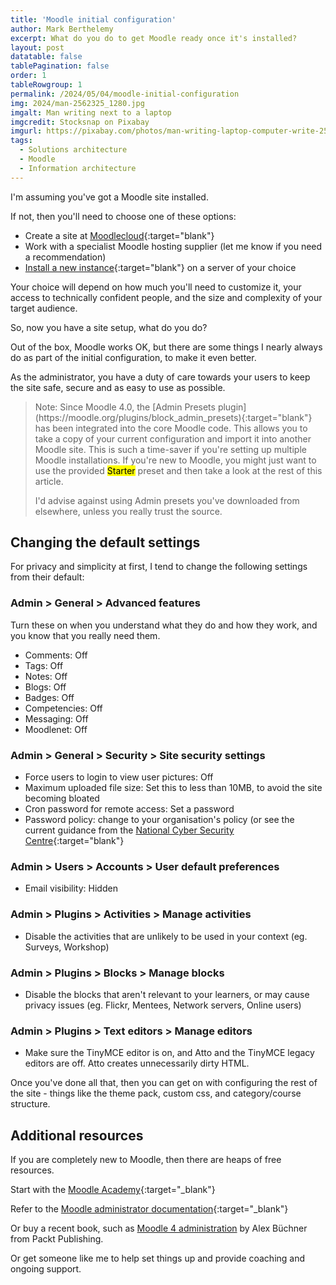 ```yaml
---
title: 'Moodle initial configuration'
author: Mark Berthelemy
excerpt: What do you do to get Moodle ready once it's installed?  
layout: post
datatable: false
tablePagination: false
order: 1
tableRowgroup: 1
permalink: /2024/05/04/moodle-initial-configuration
img: 2024/man-2562325_1280.jpg
imgalt: Man writing next to a laptop
imgcredit: Stocksnap on Pixabay
imgurl: https://pixabay.com/photos/man-writing-laptop-computer-write-2562325/
tags:
  - Solutions architecture
  - Moodle
  - Information architecture
---
```

I'm assuming you've got a Moodle site installed.

If not, then you'll need to choose one of these options:

- Create a site at [Moodlecloud](https://www.moodlecloud.com/){:target="blank"}
- Work with a specialist Moodle hosting supplier (let me know if you need a recommendation)
- [Install a new instance](https://docs.moodle.org/404/en/Installing_Moodle){:target="blank"} on a server of your choice

Your choice will depend on how much you'll need to customize it, your access to technically confident people, and the size and complexity of your target audience.

So, now you have a site setup, what do you do?

Out of the box, Moodle works OK, but there are some things I nearly always do as part of the initial configuration, to make it even better.

As the administrator, you have a duty of care towards your users to keep the site safe, secure and as easy to use as possible.

<blockquote><p>Note: Since Moodle 4.0, the [Admin Presets plugin](https://moodle.org/plugins/block_admin_presets){:target="blank"} has been integrated into the core Moodle code. This allows you to take a copy of your current configuration and import it into another Moodle site. This is such a time-saver if you're setting up multiple Moodle installations. If you're new to Moodle, you might just want to use the provided <mark>Starter</mark> preset and then take a look at the rest of this article.</p>

<p>I'd advise against using Admin presets you've downloaded from elsewhere, unless you really trust the source.</p></blockquote>

## Changing the default settings

For privacy and simplicity at first, I tend to change the following settings from their default:

### Admin > General > Advanced features

Turn these on when you understand what they do and how they work, and you know that you really need them. 

- Comments: Off
- Tags: Off
- Notes: Off
- Blogs: Off
- Badges: Off
- Competencies: Off
- Messaging: Off
- Moodlenet: Off

### Admin > General > Security > Site security settings

- Force users to login to view user pictures: Off
- Maximum uploaded file size: Set this to less than 10MB, to avoid the site becoming bloated
- Cron password for remote access: Set a password
- Password policy: change to your organisation's policy (or see the current guidance from the [National Cyber Security Centre](https://www.ncsc.gov.uk/collection/passwords){:target="blank"}

### Admin > Users > Accounts > User default preferences

- Email visibility: Hidden

### Admin > Plugins > Activities > Manage activities

- Disable the activities that are unlikely to be used in your context (eg. Surveys, Workshop)

### Admin > Plugins > Blocks > Manage blocks

- Disable the blocks that aren't relevant to your learners, or may cause privacy issues (eg. Flickr, Mentees, Network servers, Online users)

### Admin > Plugins > Text editors > Manage editors

- Make sure the TinyMCE editor is on, and Atto and the TinyMCE legacy editors are off. Atto creates unnecessarily dirty HTML.

Once you've done all that, then you can get on with configuring the rest of the site - things like the theme pack, custom css, and category/course structure. 

## Additional resources

If you are completely new to Moodle, then there are heaps of free resources.

Start with the [Moodle Academy](https://moodle.academy/){:target="_blank"}

Refer to the [Moodle administrator documentation](https://docs.moodle.org/en/Managing_a_Moodle_site){:target="_blank"}

Or buy a recent book, such as [Moodle 4 administration](https://www.packtpub.com/product/moodle-4-administration-fourth-edition/9781801816724) by Alex Büchner from Packt Publishing.

Or get someone like me to help set things up and provide coaching and ongoing support.






